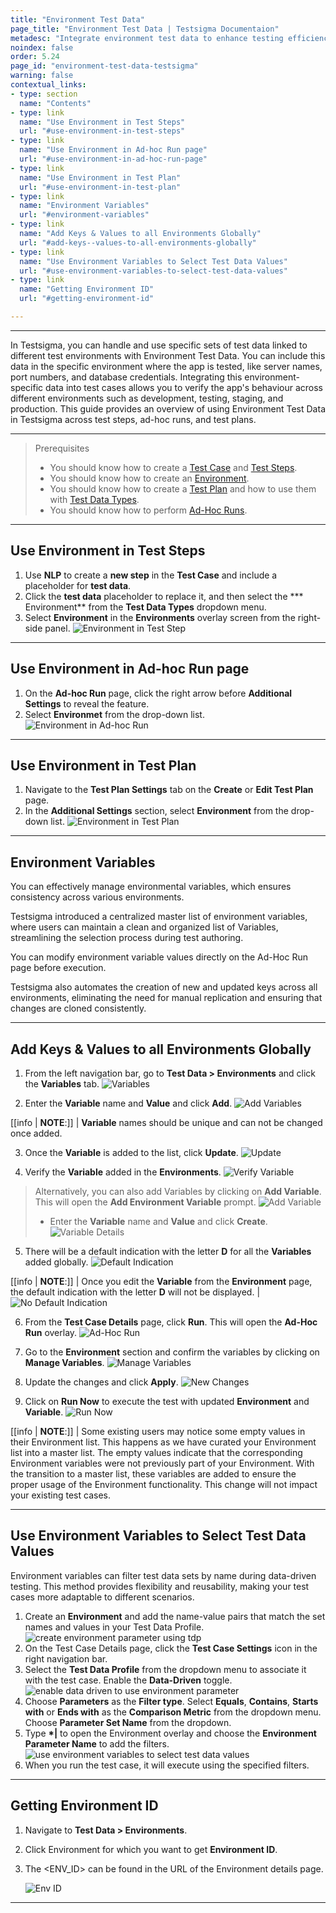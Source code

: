 ```yaml
---
title: "Environment Test Data"
page_title: "Environment Test Data | Testsigma Documentaion"
metadesc: "Integrate environment test data to enhance testing efficiency in Testsigma. Optimise specific environment for test steps, ad-hoc runs, and test plans."
noindex: false
order: 5.24
page_id: "environment-test-data-testsigma"
warning: false
contextual_links:
- type: section
  name: "Contents"
- type: link
  name: "Use Environment in Test Steps"
  url: "#use-environment-in-test-steps"
- type: link
  name: "Use Environment in Ad-hoc Run page"
  url: "#use-environment-in-ad-hoc-run-page"
- type: link
  name: "Use Environment in Test Plan"
  url: "#use-environment-in-test-plan"
- type: link
  name: "Environment Variables"
  url: "#environment-variables"
- type: link
  name: "Add Keys & Values to all Environments Globally"
  url: "#add-keys--values-to-all-environments-globally"
- type: link
  name: "Use Environment Variables to Select Test Data Values"
  url: "#use-environment-variables-to-select-test-data-values"
- type: link
  name: "Getting Environment ID"
  url: "#getting-environment-id"

---
```


---

In Testsigma, you can handle and use specific sets of test data linked to different test environments with Environment Test Data. You can include this data in the specific environment where the app is tested, like server names, port numbers, and database credentials. Integrating this environment-specific data into test cases allows you to verify the app's behaviour across different environments such as development, testing, staging, and production. This guide provides an overview of using Environment Test Data in Testsigma across test steps, ad-hoc runs, and test plans.

---

> <p id="prerequisites">Prerequisites</p>
> 
> - You should know how to create a [Test Case](https://testsigma.com/docs/test-cases/manage/add-edit-delete/#creating-a-test-case) and [Test Steps](https://testsigma.com/docs/test-cases/step-types/natural-language/). 
> - You should know how to create an [Environment](https://testsigma.com/docs/test-data/create-environment-data/).
> - You should know how to create a [Test Plan](https://testsigma.com/docs/runs/test-plan-executions/#steps-to-create-and-execute-test-plan) and how to use them with [Test Data Types](https://testsigma.com/docs/test-data/types/overview/).
> - You should know how to perform [Ad-Hoc Runs](https://testsigma.com/docs/runs/adhoc-runs/#steps-to-perform-ad-hoc-runs-for-a-test-case).

---

## **Use Environment in Test Steps**

1. Use **NLP** to create a **new step** in the **Test Case** and include a placeholder for **test data**.
2. Click the **test data** placeholder to replace it, and then select the *** Environment** from the **Test Data Types** dropdown menu.
3. Select **Environment** in the **Environments** overlay screen from the right-side panel. ![Environment in Test Step](https://s3.amazonaws.com/static-docs.testsigma.com/new_images/projects/applications/teststeps_environment.gif)

---

## **Use Environment in Ad-hoc Run page**

1. On the **Ad-hoc Run** page, click the right arrow before **Additional Settings** to reveal the feature.
2. Select **Environmet** from the drop-down list. ![Environment in Ad-hoc Run](https://s3.amazonaws.com/static-docs.testsigma.com/new_images/projects/applications/adhoc_run_environment.png)

---

## **Use Environment in Test Plan**

1. Navigate to the **Test Plan Settings** tab on the **Create** or **Edit Test Plan** page.
2. In the **Additional Settings** section, select **Environment** from the drop-down list. ![Environment in Test Plan](https://s3.amazonaws.com/static-docs.testsigma.com/new_images/projects/applications/testplan_environment.png)


---


## **Environment Variables**

You can effectively manage environmental variables, which ensures consistency across various environments.

Testsigma introduced a centralized master list of environment variables, where users can maintain a clean and organized list of Variables, streamlining the selection process during test authoring.

You can modify environment variable values directly on the Ad-Hoc Run page before execution. 

Testsigma also automates the creation of new and updated keys across all environments, eliminating the need for manual replication and ensuring that changes are cloned consistently. 

---

## **Add Keys & Values to all Environments Globally**

1. From the left navigation bar, go to **Test Data > Environments** and click the **Variables** tab.
   ![Variables](https://s3.amazonaws.com/static-docs.testsigma.com/new_images/projects/applications/VariablesTab.png)

2. Enter the **Variable** name and **Value** and click **Add**. 
   ![Add Variables](https://s3.amazonaws.com/static-docs.testsigma.com/new_images/projects/applications/Variable_and_Value.png)

[[info | **NOTE**:]]
| **Variable** names should be unique and can not be changed once added. 

3. Once the **Variable** is added to the list, click **Update**. 
   ![Update](https://s3.amazonaws.com/static-docs.testsigma.com/new_images/projects/applications/UpdateVariable.png)

4. Verify the **Variable** added in the **Environments**. 
   ![Verify Variable](https://s3.amazonaws.com/static-docs.testsigma.com/new_images/projects/applications/VerifyVariable.png)

> Alternatively, you can also add Variables by clicking on **Add Variable**. This will open the **Add Environment Variable** prompt. 
> ![Add Variable](https://s3.amazonaws.com/static-docs.testsigma.com/new_images/projects/applications/AddVariable.png)
> 
> - Enter the **Variable** name and **Value** and click **Create**.
>   ![Variable Details](https://s3.amazonaws.com/static-docs.testsigma.com/new_images/projects/applications/AddVariablePrompt.png)

5. There will be a default indication with the letter **D** for all the **Variables** added globally. 
   ![Default Indication](https://s3.amazonaws.com/static-docs.testsigma.com/new_images/projects/applications/DafaultVariableIndication.png)

[[info | **NOTE**:]]
| Once you edit the **Variable** from the **Environment** page, the default indication with the letter **D** will not be displayed.
| ![No Default Indication](https://s3.amazonaws.com/static-docs.testsigma.com/new_images/projects/applications/NoIndicationMark.png)

6. From the **Test Case Details** page, click **Run**. This will open the **Ad-Hoc Run** overlay. 
   ![Ad-Hoc Run](https://s3.amazonaws.com/static-docs.testsigma.com/new_images/projects/applications/VariableAdHoc_Run.png)

7. Go to the **Environment** section and confirm the variables by clicking on **Manage Variables**.
   ![Manage Variables](https://s3.amazonaws.com/static-docs.testsigma.com/new_images/projects/applications/ManageVariables.png)

8. Update the changes and click **Apply**. 
   ![New Changes](https://s3.amazonaws.com/static-docs.testsigma.com/new_images/projects/applications/UpdateVariableandApply.png)

9. Click on **Run Now** to execute the test with updated **Environment** and **Variable**. 
   ![Run Now](https://s3.amazonaws.com/static-docs.testsigma.com/new_images/projects/applications/RunNowwithNewVariables.png)

[[info | **NOTE**:]]
| Some existing users may notice some empty values in their Environment list. This happens as we have curated your Environment list into a master list. The empty values indicate that the corresponding Environment variables were not previously part of your Environment. With the transition to a master list, these variables are added to ensure the proper usage of the Environment functionality. This change will not impact your existing test cases.

---

## **Use Environment Variables to Select Test Data Values**

Environment variables can filter test data sets by name during data-driven testing. This method provides flexibility and reusability, making your test cases more adaptable to different scenarios.

1. Create an **Environment** and add the name-value pairs that match the set names and values in your Test Data Profile. ![create environment parameter using tdp](https://s3.amazonaws.com/static-docs.testsigma.com/new_images/projects/applications/create_environment_using_tdp.gif)
2. On the Test Case Details page, click the **Test Case Settings** icon in the right navigation bar.
3. Select the **Test Data Profile** from the dropdown menu to associate it with the test case. Enable the **Data-Driven** toggle. ![enable data driven to use environment parameter](https://s3.amazonaws.com/static-docs.testsigma.com/new_images/projects/applications/enable_data_driven_env.gif)
4. Choose **Parameters** as the **Filter type**. Select **Equals**, **Contains**, **Starts with** or **Ends with** as the **Comparison Metric** from the dropdown menu. Choose **Parameter Set Name** from the dropdown.
5. Type <strong>*|</strong> to open the Environment overlay and choose the **Environment Parameter Name** to add the filters. ![use environment variables to select test data values](https://s3.amazonaws.com/static-docs.testsigma.com/new_images/projects/applications/use_environment_choose_test_data_values.gif)
6. When you run the test case, it will execute using the specified filters. 


---

## **Getting Environment ID**

1. Navigate to **Test Data > Environments**. 

2. Click Environment for which you want to get **Environment ID**. 

3. The <ENV_ID> can be found in the URL of the Environment details page.
   
   ![Env ID](https://s3.amazonaws.com/static-docs.testsigma.com/new_images/projects/applications/Env_ID.png)

---